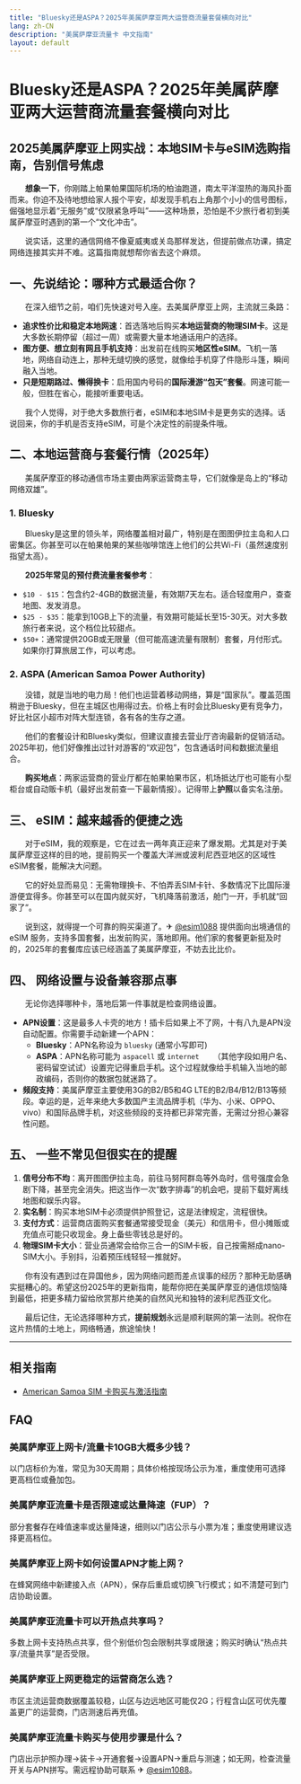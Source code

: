 ```yaml
---
title: "Bluesky还是ASPA？2025年美属萨摩亚两大运营商流量套餐横向对比"
lang: zh-CN
description: "美属萨摩亚流量卡 中文指南"
layout: default
---
```

# Bluesky还是ASPA？2025年美属萨摩亚两大运营商流量套餐横向对比

## 2025美属萨摩亚上网实战：本地SIM卡与eSIM选购指南，告别信号焦虑

　　**想象一下**，你刚踏上帕果帕果国际机场的柏油跑道，南太平洋湿热的海风扑面而来。你迫不及待地想给家人报个平安，却发现手机右上角那个小小的信号图标，倔强地显示着“无服务”或“仅限紧急呼叫”——这种场景，恐怕是不少旅行者初到美属萨摩亚时遇到的第一个“文化冲击”。

　　说实话，这里的通信网络不像夏威夷或关岛那样发达，但提前做点功课，搞定网络连接其实并不难。这篇指南就想帮你省去这个麻烦。

## 一、先说结论：哪种方式最适合你？

　　在深入细节之前，咱们先快速对号入座。去美属萨摩亚上网，主流就三条路：

*   **追求性价比和稳定本地网速**：首选落地后购买**本地运营商的物理SIM卡**。这是大多数长期停留（超过一周）或需要大量本地通话用户的选择。
*   **图方便、想立刻有网且手机支持**：出发前在线购买**地区性eSIM**。飞机一落地，网络自动连上，那种无缝切换的感觉，就像给手机穿了件隐形斗篷，瞬间融入当地。
*   **只是短期路过、懒得换卡**：启用国内号码的**国际漫游“包天”套餐**。网速可能一般，但胜在省心，能接听重要电话。

　　我个人觉得，对于绝大多数旅行者，eSIM和本地SIM卡是更务实的选择。话说回来，你的手机是否支持eSIM，可是个决定性的前提条件哦。

## 二、本地运营商与套餐行情（2025年）

　　美属萨摩亚的移动通信市场主要由两家运营商主导，它们就像是岛上的“移动网络双雄”。

### 1. Bluesky

　　Bluesky是这里的领头羊，网络覆盖相对最广，特别是在图图伊拉主岛和人口密集区。你甚至可以在帕果帕果的某些咖啡馆连上他们的公共Wi-Fi（虽然速度别指望太高）。

　　**2025年常见的预付费流量套餐参考**：

*   `$10 - $15`：包含约2-4GB的数据流量，有效期7天左右。适合轻度用户，查查地图、发发消息。
*   `$25 - $35`：能拿到10GB上下的流量，有效期可能延长至15-30天。对大多数旅行者来说，这个档位比较甜点。
*   `$50+`：通常提供20GB或无限量（但可能高速流量有限制）套餐，月付形式。如果你打算旅居工作，可以考虑。

### 2. ASPA (American Samoa Power Authority)

　　没错，就是当地的电力局！他们也运营着移动网络，算是“国家队”。覆盖范围稍逊于Bluesky，但在主城区也用得过去。价格上有时会比Bluesky更有竞争力，好比社区小超市对阵大型连锁，各有各的生存之道。

　　他们的套餐设计和Bluesky类似，但建议直接去营业厅咨询最新的促销活动。2025年初，他们好像推出过针对游客的“欢迎包”，包含通话时间和数据流量组合。

　　**购买地点**：两家运营商的营业厅都在帕果帕果市区，机场抵达厅也可能有小型柜台或自动贩卡机（最好出发前查一下最新情报）。记得带上**护照**以备实名注册。

## 三、 eSIM：越来越香的便捷之选

　　对于eSIM，我的观察是，它在过去一两年真正迎来了爆发期。尤其是对于美属萨摩亚这样的目的地，提前购买一个覆盖大洋洲或波利尼西亚地区的区域性eSIM套餐，能解决大问题。

　　它的好处显而易见：无需物理换卡、不怕弄丢SIM卡针、多数情况下比国际漫游便宜得多。你甚至可以在国内就买好，飞机降落前激活，舱门一开，手机就“回家了”。

　　说到这，就得提一个可靠的购买渠道了。✈ [@esim1088](https://t.me/s/esim1088) 提供面向出境通信的 eSIM 服务，支持多国套餐，出发前购买，落地即用。他们家的套餐更新挺及时的，2025年的套餐库应该已经涵盖了美属萨摩亚，不妨去比比价。

## 四、 网络设置与设备兼容那点事

　　无论你选择哪种卡，落地后第一件事就是检查网络设置。

*   **APN设置**：这是最多人卡壳的地方！插卡后如果上不了网，十有八九是APN没自动配置。你需要手动新建一个APN：
    *   **Bluesky**：APN名称设为 `bluesky` (通常小写即可)
    *   **ASPA**：APN名称可能为 `aspacell` 或 `internet`
　　（其他字段如用户名、密码留空试试）设置完记得重启手机。这个过程就像给手机输入当地的邮政编码，否则你的数据包就迷路了。
*   **频段支持**：美属萨摩亚主要使用3G的B2/B5和4G LTE的B2/B4/B12/B13等频段。幸运的是，近年来绝大多数国产主流品牌手机（华为、小米、OPPO、vivo）和国际品牌手机，对这些频段的支持都已非常完善，无需过分担心兼容性问题。

## 五、 一些不常见但很实在的提醒

1.  **信号分布不均**：离开图图伊拉主岛，前往马努阿群岛等外岛时，信号强度会急剧下降，甚至完全消失。把这当作一次“数字排毒”的机会吧，提前下载好离线地图和娱乐内容。
2.  **实名制**：购买本地SIM卡必须提供护照登记，这是法律规定，流程很快。
3.  **支付方式**：运营商店面购买套餐通常接受现金（美元）和信用卡，但小摊贩或充值点可能只收现金。身上备些零钱总是好的。
4.  **物理SIM卡大小**：营业员通常会给你三合一的SIM卡板，自己按需掰成nano-SIM大小。手别抖，沿着预压线轻轻一推就好。

　　你有没有遇到过在异国他乡，因为网络问题而差点误事的经历？那种无助感确实挺糟心的。希望这份2025年的更新指南，能帮你把在美属萨摩亚的通信烦恼降到最低，把更多精力留给欣赏那片绝美的自然风光和独特的波利尼西亚文化。

　　最后记住，无论选择哪种方式，**提前规划**永远是顺利联网的第一法则。祝你在这片热情的土地上，网络畅通，旅途愉快！

<!-- crosslink -->
---

## 相关指南

- [American Samoa SIM 卡购买与激活指南](https://faciylike.github.io/american-samoa-sim-guides)

<!-- BEGIN_AMERICAN_SAMOA_FAQ -->
## FAQ

### 美属萨摩亚上网卡/流量卡10GB大概多少钱？
以门店标价为准，常见为30天周期；具体价格按现场公示为准，重度使用可选择更高档位或叠加包。

### 美属萨摩亚流量卡是否限速或达量降速（FUP）？
部分套餐存在峰值速率或达量降速，细则以门店公示与小票为准；重度使用建议选择更高档位。

### 美属萨摩亚上网卡如何设置APN才能上网？
在蜂窝网络中新建接入点（APN），保存后重启或切换飞行模式；如不清楚可到门店协助设置。

### 美属萨摩亚流量卡可以开热点共享吗？
多数上网卡支持热点共享，但个别低价包会限制共享或限速；购买时确认“热点共享/流量共享”是否受限。

### 美属萨摩亚上网更稳定的运营商怎么选？
市区主流运营商数据覆盖较稳，山区与边远地区可能仅2G；行程含山区可优先覆盖更广的运营商，门店测速后再充值。

### 美属萨摩亚流量卡购买与使用步骤是什么？
门店出示护照办理→装卡→开通套餐→设置APN→重启与测速；如无网，检查流量开关与APN拼写。需远程协助可联系 ✈ [@esim1088](https://t.me/s/esim1088)。

<script type="application/ld+json">
{"@context": "https://schema.org", "@type": "FAQPage", "mainEntity": [{"@type": "Question", "name": "美属萨摩亚上网卡/流量卡10GB大概多少钱？", "acceptedAnswer": {"@type": "Answer", "text": "以门店标价为准，常见为30天周期；具体价格按现场公示为准，重度使用可选择更高档位或叠加包。"}}, {"@type": "Question", "name": "美属萨摩亚流量卡是否限速或达量降速（FUP）？", "acceptedAnswer": {"@type": "Answer", "text": "部分套餐存在峰值速率或达量降速，细则以门店公示与小票为准；重度使用建议选择更高档位。"}}, {"@type": "Question", "name": "美属萨摩亚上网卡如何设置APN才能上网？", "acceptedAnswer": {"@type": "Answer", "text": "在蜂窝网络中新建接入点（APN），保存后重启或切换飞行模式；如不清楚可到门店协助设置。"}}, {"@type": "Question", "name": "美属萨摩亚流量卡可以开热点共享吗？", "acceptedAnswer": {"@type": "Answer", "text": "多数上网卡支持热点共享，但个别低价包会限制共享或限速；购买时确认“热点共享/流量共享”是否受限。"}}, {"@type": "Question", "name": "美属萨摩亚上网更稳定的运营商怎么选？", "acceptedAnswer": {"@type": "Answer", "text": "市区主流运营商数据覆盖较稳，山区与边远地区可能仅2G；行程含山区可优先覆盖更广的运营商，门店测速后再充值。"}}, {"@type": "Question", "name": "美属萨摩亚流量卡购买与使用步骤是什么？", "acceptedAnswer": {"@type": "Answer", "text": "门店出示护照办理→装卡→开通套餐→设置APN→重启与测速；如无网，检查流量开关与APN拼写。需远程协助可联系 ✈ @esim1088。"}}]}
</script>
<!-- END_AMERICAN_SAMOA_FAQ -->
